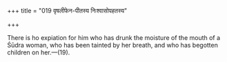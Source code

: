 +++
title = "019 वृषलीफेन-पीतस्य निःश्वासोपहतस्य"

+++

There is ho expiation for him who has drunk the moisture of the mouth of a Śūdra woman, who has been tainted by her breath, and who has begotten children on her.—(19). 